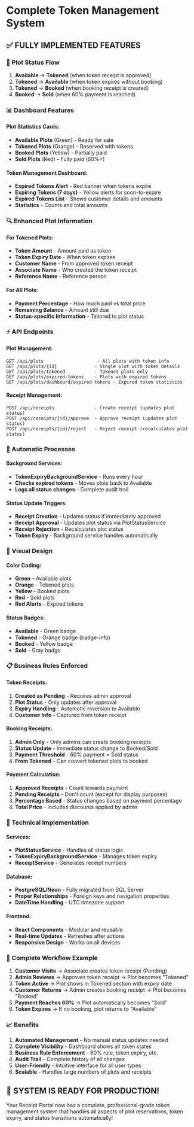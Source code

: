 # Complete Token Management System

## ✅ **FULLY IMPLEMENTED FEATURES**

### **🎯 Plot Status Flow**
1. **Available** → **Tokened** (when token receipt is approved)
2. **Tokened** → **Available** (when token expires without booking)
3. **Tokened** → **Booked** (when booking receipt is created)
4. **Booked** → **Sold** (when 60% payment is reached)

### **📊 Dashboard Features**

#### **Plot Statistics Cards:**
- **Available Plots** (Green) - Ready for sale
- **Tokened Plots** (Orange) - Reserved with tokens
- **Booked Plots** (Yellow) - Partially paid
- **Sold Plots** (Red) - Fully paid (60%+)

#### **Token Management Dashboard:**
- **Expired Tokens Alert** - Red banner when tokens expire
- **Expiring Tokens (7 days)** - Yellow alerts for soon-to-expire
- **Expired Tokens List** - Shows customer details and amounts
- **Statistics** - Counts and total amounts

### **🔍 Enhanced Plot Information**

#### **For Tokened Plots:**
- **Token Amount** - Amount paid as token
- **Token Expiry Date** - When token expires
- **Customer Name** - From approved token receipt
- **Associate Name** - Who created the token receipt
- **Reference Name** - Reference person

#### **For All Plots:**
- **Payment Percentage** - How much paid vs total price
- **Remaining Balance** - Amount still due
- **Status-specific Information** - Tailored to plot status

### **⚡ API Endpoints**

#### **Plot Management:**
```
GET /api/plots                    - All plots with token info
GET /api/plots/{id}              - Single plot with token details
GET /api/plots/tokened           - Tokened plots only
GET /api/plots/expired-tokens    - Plots with expired tokens
GET /api/plots/dashboard/expired-tokens - Expired token statistics
```

#### **Receipt Management:**
```
POST /api/receipts               - Create receipt (updates plot status)
POST /api/receipts/{id}/approve  - Approve receipt (updates plot status)
POST /api/receipts/{id}/reject   - Reject receipt (recalculates plot status)
```

### **🔄 Automatic Processes**

#### **Background Services:**
- **TokenExpiryBackgroundService** - Runs every hour
- **Checks expired tokens** - Moves plots back to Available
- **Logs all status changes** - Complete audit trail

#### **Status Update Triggers:**
- **Receipt Creation** - Updates status if immediately approved
- **Receipt Approval** - Updates plot status via PlotStatusService
- **Receipt Rejection** - Recalculates plot status
- **Token Expiry** - Background service handles automatically

### **🎨 Visual Design**

#### **Color Coding:**
- **Green** - Available plots
- **Orange** - Tokened plots  
- **Yellow** - Booked plots
- **Red** - Sold plots
- **Red Alerts** - Expired tokens

#### **Status Badges:**
- **Available** - Green badge
- **Tokened** - Orange badge (badge-info)
- **Booked** - Yellow badge
- **Sold** - Gray badge

### **📋 Business Rules Enforced**

#### **Token Receipts:**
1. **Created as Pending** - Requires admin approval
2. **Plot Status** - Only updates after approval
3. **Expiry Handling** - Automatic reversion to Available
4. **Customer Info** - Captured from token receipt

#### **Booking Receipts:**
1. **Admin Only** - Only admins can create booking receipts
2. **Status Update** - Immediate status change to Booked/Sold
3. **Payment Threshold** - 60% payment = Sold status
4. **From Tokened** - Can convert tokened plots to booked

#### **Payment Calculation:**
1. **Approved Receipts** - Count towards payment
2. **Pending Receipts** - Don't count (except for display purposes)
3. **Percentage Based** - Status changes based on payment percentage
4. **Total Price** - Includes discounts applied by admin

### **🔧 Technical Implementation**

#### **Services:**
- **PlotStatusService** - Handles all status logic
- **TokenExpiryBackgroundService** - Manages token expiry
- **ReceiptService** - Generates receipt numbers

#### **Database:**
- **PostgreSQL/Neon** - Fully migrated from SQL Server
- **Proper Relationships** - Foreign keys and navigation properties
- **DateTime Handling** - UTC timezone support

#### **Frontend:**
- **React Components** - Modular and reusable
- **Real-time Updates** - Refreshes after actions
- **Responsive Design** - Works on all devices

### **🎉 Complete Workflow Example**

1. **Customer Visits** → Associate creates token receipt (Pending)
2. **Admin Reviews** → Approves token receipt → Plot becomes "Tokened"
3. **Token Active** → Plot shows in Tokened section with expiry date
4. **Customer Returns** → Admin creates booking receipt → Plot becomes "Booked"
5. **Payment Reaches 60%** → Plot automatically becomes "Sold"
6. **Token Expires** → If no booking, plot returns to "Available"

### **📈 Benefits**

1. **Automated Management** - No manual status updates needed
2. **Complete Visibility** - Dashboard shows all token states
3. **Business Rule Enforcement** - 60% rule, token expiry, etc.
4. **Audit Trail** - Complete history of all changes
5. **User-Friendly** - Intuitive interface for all user types
6. **Scalable** - Handles large numbers of plots and receipts

## 🚀 **SYSTEM IS READY FOR PRODUCTION!**

Your Receipt Portal now has a complete, professional-grade token management system that handles all aspects of plot reservations, token expiry, and status transitions automatically!